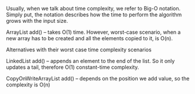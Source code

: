  Usually, when we talk about time complexity, we refer to Big-O notation. Simply put, the notation describes how the time to perform the algorithm grows with the input size.
 
 ArrayList
add() – takes O(1) time. However, worst-case scenario, when a new array has to be created and all the elements copied to it, is O(n).

Alternatives with their worst case time complexity scenarios

LinkedList
add() – appends an element to the end of the list. So it only updates a tail, therefore O(1) constant-time complexity.

CopyOnWriteArrayList
add() – depends on the position we add value, so the complexity is O(n)